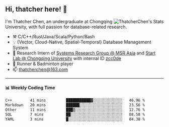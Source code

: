 ## Hi, thatcher here! :wave:

<img align="right" src="https://github-readme-stats.vercel.app/api?username=thatcherchen&title_color=333&text_color=777" alt="ThatcherChen's Stats" >

I'm Thatcher Chen, an undergraduate at Chongqing University, with full passion for database-related research.

- :hammer_and_pick:  C/C++/Rust/Java/Scala/Python/Bash
- :bulb:  {Vector, Cloud-Native, Spatial-Temporal} Database Management System
- :telescope:  Research Intern of [Systems Research Group @ MSR Asia](https://www.microsoft.com/en-us/research/group/systems-research-group-asia) and [Start Lab @ Chongqing University](https://github.com/Spatio-Temporal-Lab) with internal ID [zcc0de](https://github.com/zcc0de)
- :seedling:  Runner & Badminton player
- :mailbox: thatcherchen@163.com

---

#### :bar_chart: Weekly Coding Time

<!--START_SECTION:waka-->

```txt
C++        41 mins         ███████████▓░░░░░░░░░░░░░   46.96 %
Markdown   20 mins         ██████░░░░░░░░░░░░░░░░░░░   23.56 %
Other      11 mins         ███▒░░░░░░░░░░░░░░░░░░░░░   12.76 %
SQL        7 mins          ██░░░░░░░░░░░░░░░░░░░░░░░   08.58 %
YAML       3 mins          █░░░░░░░░░░░░░░░░░░░░░░░░   04.38 %
```

<!--END_SECTION:waka-->
